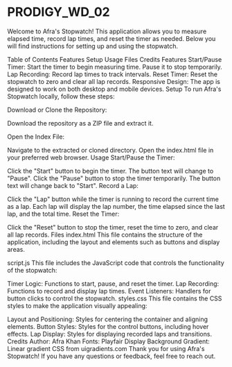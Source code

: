 # PRODIGY_WD_02

Welcome to Afra's Stopwatch! This application allows you to measure elapsed time, record lap times, and reset the timer as needed. Below you will find instructions for setting up and using the stopwatch.

Table of Contents
Features
Setup
Usage
Files
Credits
Features
Start/Pause Timer: Start the timer to begin measuring time. Pause it to stop temporarily.
Lap Recording: Record lap times to track intervals.
Reset Timer: Reset the stopwatch to zero and clear all lap records.
Responsive Design: The app is designed to work on both desktop and mobile devices.
Setup
To run Afra's Stopwatch locally, follow these steps:

Download or Clone the Repository:

Download the repository as a ZIP file and extract it.

Open the Index File:

Navigate to the extracted or cloned directory.
Open the index.html file in your preferred web browser.
Usage
Start/Pause the Timer:

Click the "Start" button to begin the timer. The button text will change to "Pause".
Click the "Pause" button to stop the timer temporarily. The button text will change back to "Start".
Record a Lap:

Click the "Lap" button while the timer is running to record the current time as a lap.
Each lap will display the lap number, the time elapsed since the last lap, and the total time.
Reset the Timer:

Click the "Reset" button to stop the timer, reset the time to zero, and clear all lap records.
Files
index.html
This file contains the structure of the application, including the layout and elements such as buttons and display areas.

script.js
This file includes the JavaScript code that controls the functionality of the stopwatch:

Timer Logic: Functions to start, pause, and reset the timer.
Lap Recording: Functions to record and display lap times.
Event Listeners: Handlers for button clicks to control the stopwatch.
styles.css
This file contains the CSS styles to make the application visually appealing:

Layout and Positioning: Styles for centering the container and aligning elements.
Button Styles: Styles for the control buttons, including hover effects.
Lap Display: Styles for displaying recorded laps and transitions.
Credits
Author: Afra Khan
Fonts: Playfair Display
Background Gradient: Linear gradient CSS from uigradients.com
Thank you for using Afra's Stopwatch! If you have any questions or feedback, feel free to reach out.

